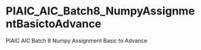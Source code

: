 # PIAIC_AIC_Batch8_NumpyAssignmentBasictoAdvance
PIAIC AIC Batch 8 Numpy Assignment Basic to Advance
